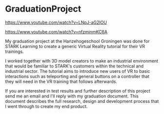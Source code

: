 # GraduationProject

https://www.youtube.com/watch?v=LNpJ-aG2IOU

https://www.youtube.com/watch?v=nfzminmKC6A

My graduation project at the Hanzehogeschool Groningen was done for STARK Learning to create a generic Virtual Reality tutorial for their VR trainings.

I worked together with 3D model creators to make an industrial environment that would be familiar to STARK's customers within the technical and industrial sector. The tutorial aims to introduce new users of VR to basic interactions such as teleporting and general buttons on a controller that they will need in the VR training that follows afterwards.

If you are interested in test results and further description of this project send me an email and I'll reply with my graduation document. This document describes the full research, design and development process that I went through to create my end product.
